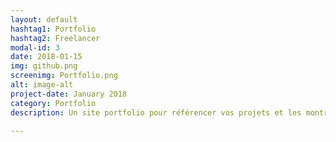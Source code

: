 ```yaml
---
layout: default
hashtag1: Portfolio
hashtag2: Freelancer
modal-id: 3
date: 2018-01-15
img: github.png
screenimg: Portfolio.png
alt: image-alt
project-date: January 2018
category: Portfolio
description: Un site portfolio pour référencer vos projets et les montrer à vos clients. Obtenez votre site portfolio en 3 JOURS! Contactez-moi pour un devis GRATUIT!

---
```

